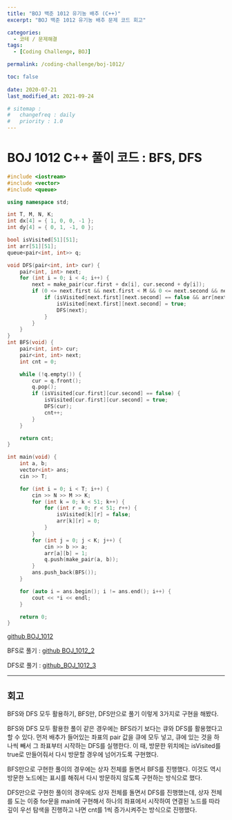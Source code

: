 ```yaml
---
title: "BOJ 백준 1012 유기농 배추 (C++)"
excerpt: "BOJ 백준 1012 유기농 배추 문제 코드 회고"

categories:
  - 코테 / 문제해결
tags:
  - [Coding Challenge, BOJ]

permalink: /coding-challenge/boj-1012/

toc: false
 
date: 2020-07-21
last_modified_at: 2021-09-24

# sitemap :
#   changefreq : daily
#   priority : 1.0
---
```


# BOJ 1012 C++ 풀이 코드 : BFS, DFS

```cpp
#include <iostream>
#include <vector>
#include <queue>

using namespace std;

int T, M, N, K;
int dx[4] = { 1, 0, 0, -1 };
int dy[4] = { 0, 1, -1, 0 };

bool isVisited[51][51];
int arr[51][51];
queue<pair<int, int>> q;

void DFS(pair<int, int> cur) {
    pair<int, int> next;
    for (int i = 0; i < 4; i++) {
        next = make_pair(cur.first + dx[i], cur.second + dy[i]);
        if (0 <= next.first && next.first < M && 0 <= next.second && next.second < N) {
            if (isVisited[next.first][next.second] == false && arr[next.first][next.second] == 1) {
                isVisited[next.first][next.second] = true;
                DFS(next);
            }
        }
    }
}
int BFS(void) {
    pair<int, int> cur;
    pair<int, int> next;
    int cnt = 0;

    while (!q.empty()) {
        cur = q.front();
        q.pop();
        if (isVisited[cur.first][cur.second] == false) {
            isVisited[cur.first][cur.second] = true;
            DFS(cur);
            cnt++;
        }
    }

    return cnt;
}

int main(void) {
    int a, b;
    vector<int> ans;
    cin >> T;

    for (int i = 0; i < T; i++) {
        cin >> N >> M >> K;
        for (int k = 0; k < 51; k++) {
            for (int r = 0; r < 51; r++) {
                isVisited[k][r] = false;
                arr[k][r] = 0;
            }
        }
        for (int j = 0; j < K; j++) {
            cin >> b >> a;
            arr[a][b] = 1;
            q.push(make_pair(a, b));
        }
        ans.push_back(BFS());
    }

    for (auto i = ans.begin(); i != ans.end(); i++) {
        cout << *i << endl;
    }

    return 0;
}
```

[github BOJ_1012](https://github.com/choiiis/1d-1c/blob/master/BOJ_1012.cpp)

BFS로 풀기 : [github BOJ_1012_2](https://github.com/choiiis/1d-1c/blob/master/BOJ_1012_2.cpp)

DFS로 풀기 : [github_BOJ_1012_3](https://github.com/choiiis/1d-1c/blob/master/BOJ_1012_3.cpp)

---

## 회고

BFS와 DFS 모두 활용하기, BFS만, DFS만으로 풀기 이렇게 3가지로 구현을 해봤다. 

BFS와 DFS 모두 활용한 풀이 같은 경우에는 BFS라기 보다는 큐와 DFS를 활용했다고 할 수 있다. 먼저 배추가 들어있는 좌표의 pair 값을 큐에 모두 넣고, 큐에 있는 것을 하나씩 빼서 그 좌표부터 시작하는 DFS를 실행한다. 이 때, 방문한 위치에는 isVisited를 true로 만들어줘서 다시 방문할 경우에 넘어가도록 구현했다.

BFS만으로 구현한 풀이의 경우에는 상자 전체를 돌면서 BFS를 진행했다. 이것도 역시 방문한 노드에는 표시를 해줘서 다시 방문하지 않도록 구현하는 방식으로 했다.

DFS만으로 구현한 풀이의 경우에도 상자 전체를 돌면서 DFS를 진행했는데, 상자 전체를 도는 이중 for문을 main에 구현해서 하나의 좌표에서 시작하여 연결된 노드를 따라 깊이 우선 탐색을 진행하고 나면 cnt를 1씩 증가시켜주는 방식으로 진행했다.